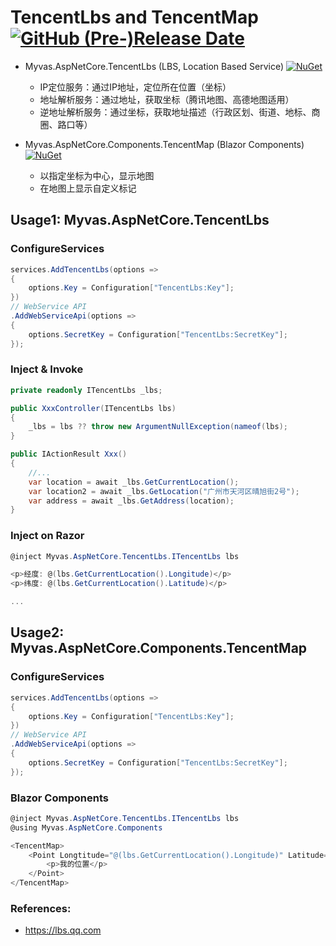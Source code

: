 # TencentLbs and TencentMap [![GitHub (Pre-)Release Date](https://img.shields.io/github/release-date-pre/myvas/AspNetCore.TencentLbs?label=github)](https://github.com/myvas/AspNetCore.TencentLbs)
* Myvas.AspNetCore.TencentLbs (LBS, Location Based Service) [![NuGet](https://img.shields.io/nuget/v/Myvas.AspNetCore.TencentLbs.svg)](https://www.nuget.org/packages/Myvas.AspNetCore.TencentLbs)

  * IP定位服务：通过IP地址，定位所在位置（坐标）
  * 地址解析服务：通过地址，获取坐标（腾讯地图、高德地图适用）
  * 逆地址解析服务：通过坐标，获取地址描述（行政区划、街道、地标、商圈、路口等）

* Myvas.AspNetCore.Components.TencentMap (Blazor Components) [![NuGet](https://img.shields.io/nuget/v/Myvas.AspNetCore.Components.TencentMap.svg)](https://www.nuget.org/packages/Myvas.AspNetCore.Components.TencentMap)
  * 以指定坐标为中心，显示地图
  * 在地图上显示自定义标记

## Usage1: Myvas.AspNetCore.TencentLbs
### ConfigureServices
```csharp
services.AddTencentLbs(options =>
{
    options.Key = Configuration["TencentLbs:Key"];
})
// WebService API
.AddWebServiceApi(options =>
{
    options.SecretKey = Configuration["TencentLbs:SecretKey"];
});
```

### Inject & Invoke
```csharp
private readonly ITencentLbs _lbs;

public XxxController(ITencentLbs lbs)
{
    _lbs = lbs ?? throw new ArgumentNullException(nameof(lbs);
}

public IActionResult Xxx()
{
    //...
    var location = await _lbs.GetCurrentLocation();
    var location2 = await _lbs.GetLocation("广州市天河区晴旭街2号");
    var address = await _lbs.GetAddress(location);
}
```

### Inject on Razor
```csharp
@inject Myvas.AspNetCore.TencentLbs.ITencentLbs lbs

<p>经度: @(lbs.GetCurrentLocation().Longitude)</p>
<p>纬度: @(lbs.GetCurrentLocation().Latitude)</p>

...
```

## Usage2: Myvas.AspNetCore.Components.TencentMap

### ConfigureServices
```csharp
services.AddTencentLbs(options =>
{
    options.Key = Configuration["TencentLbs:Key"];
})
// WebService API
.AddWebServiceApi(options =>
{
    options.SecretKey = Configuration["TencentLbs:SecretKey"];
});
```

### Blazor Components
```csharp
@inject Myvas.AspNetCore.TencentLbs.ITencentLbs lbs
@using Myvas.AspNetCore.Components

<TencentMap>
    <Point Longtitude="@(lbs.GetCurrentLocation().Longitude)" Latitude="@(lbs.GetCurrentLocation().Latitude)">
        <p>我的位置</p>
    </Point>
</TencentMap>
```

### References:
- https://lbs.qq.com
